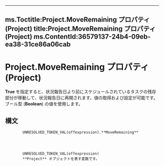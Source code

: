 

---
ms.Toctitle:Project.MoveRemaining プロパティ (Project)
title:Project.MoveRemaining プロパティ (Project)
ms.ContentId:36579137-24b4-09eb-ea38-31ce86a06cab
---
# Project.MoveRemaining プロパティ (Project)




**True** を指定すると、状況報告日より前にスケジュールされているタスクの残存部分が移動して、状況報告日に再開されます。値の取得および設定が可能です。ブール型 (**Boolean**) の値を使用します。

## 構文

            UNRESOLVED_TOKEN_VAL(offexpression).**MoveRemaining**




            UNRESOLVED_TOKEN_VAL(offexpression)
            **Project** オブジェクトを表す変数です。




